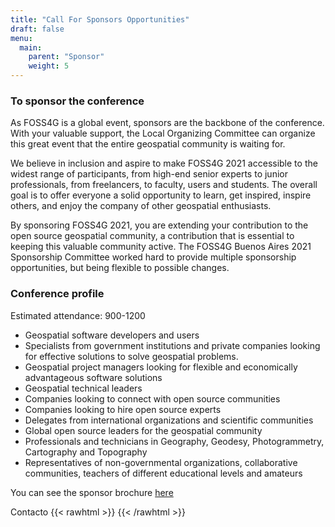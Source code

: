 ```yaml
---
title: "Call For Sponsors Opportunities"
draft: false
menu:
  main:
    parent: "Sponsor"
    weight: 5
---
```


### To sponsor the conference

As FOSS4G is a global event, sponsors are the backbone of the conference. With your valuable support, the Local Organizing Committee can organize this great event that the entire geospatial community is waiting for.

We believe in inclusion and aspire to make FOSS4G 2021 accessible to the widest range of participants, from high-end senior experts to junior professionals, from freelancers, to faculty, users and students. The overall goal is to offer everyone a solid opportunity to learn, get inspired, inspire others, and enjoy the company of other geospatial enthusiasts.

By sponsoring FOSS4G 2021, you are extending your contribution to the open source geospatial community, a contribution that is essential to keeping this valuable community active. The FOSS4G Buenos Aires 2021 Sponsorship Committee worked hard to provide multiple sponsorship opportunities, but being flexible to possible changes.


### Conference profile

Estimated attendance: 900-1200
- Geospatial software developers and users
- Specialists from government institutions and private companies looking for effective solutions to solve geospatial problems.
- Geospatial project managers looking for flexible and economically advantageous software solutions
- Geospatial technical leaders
- Companies looking to connect with open source communities
- Companies looking to hire open source experts
- Delegates from international organizations and scientific communities
- Global open source leaders for the geospatial community
- Professionals and technicians in Geography, Geodesy, Photogrammetry, Cartography and Topography
- Representatives of non-governmental organizations, collaborative communities, teachers of different educational levels and amateurs
  
You can see the sponsor brochure [here](link)

Contacto 
{{< rawhtml >}}
<a href="mailto:mail@mail.com" target="_blank"><i class="fa fa-envelope"></i></a>
{{< /rawhtml >}}